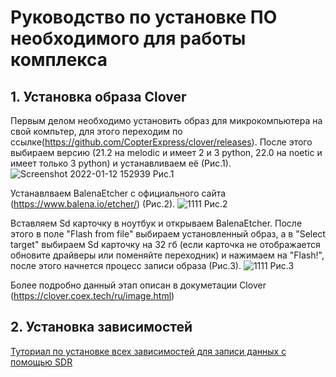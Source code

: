 # Руководство по установке ПО необходимого для работы комплекса
## 1. Установка образа Clover
Первым делом необходимо установить образ для микрокомпьютера на свой компьтер, для этого переходим по ссылке(https://github.com/CopterExpress/clover/releases).
После этого выбираем версию (21.2 на melodic и имеет 2 и 3 python, 22.0 на noetic и имеет только 3 python) и устанавливаем её (Рис.1). 
![Screenshot 2022-01-12 152939](https://user-images.githubusercontent.com/47917455/149140584-21deaff7-a31d-41aa-a9a1-460f88e38719.png)
Рис.1 
  

Устанавлваем BalenaEtcher с официального сайта (https://www.balena.io/etcher/) (Рис.2).
![1111](https://user-images.githubusercontent.com/47917455/149141589-f634c9c3-120a-42ad-84e5-a0847fee4e3a.png)
Рис.2 
  
Вставляем Sd карточку в ноутбук и открываем BalenaEtcher. После этого в поле "Flash from file" выбираем установленный образ, а в "Select target" выбираем Sd  карточку на 32 гб (если карточка не отображается обновите драйверы или поменяйте переходник) и нажимаем на "Flash!", после этого начнется процесс записи образа (Рис.3).
![1111](https://user-images.githubusercontent.com/47917455/149143810-6cef51eb-1ff8-4ce0-99ec-dfdedf833457.png)
Рис.3  

Более подробно данный этап описан в докуметации Clover (https://clover.coex.tech/ru/image.html)
## 2. Установка зависимостей 
[Туториал по установке всех зависимостей для записи данных с помощью SDR](Build_Soapy.md)
